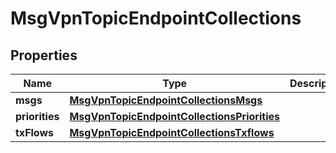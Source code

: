 
# MsgVpnTopicEndpointCollections

## Properties
Name | Type | Description | Notes
------------ | ------------- | ------------- | -------------
**msgs** | [**MsgVpnTopicEndpointCollectionsMsgs**](MsgVpnTopicEndpointCollectionsMsgs.md) |  |  [optional]
**priorities** | [**MsgVpnTopicEndpointCollectionsPriorities**](MsgVpnTopicEndpointCollectionsPriorities.md) |  |  [optional]
**txFlows** | [**MsgVpnTopicEndpointCollectionsTxflows**](MsgVpnTopicEndpointCollectionsTxflows.md) |  |  [optional]



